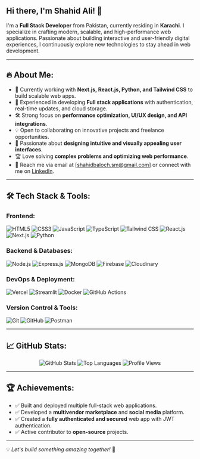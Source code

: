 ## Hi there, I'm Shahid Ali! 👋

I'm a **Full Stack Developer** from Pakistan, currently residing in **Karachi**. I specialize in crafting modern, scalable, and high-performance web applications. Passionate about building interactive and user-friendly digital experiences, I continuously explore new technologies to stay ahead in web development.

---

## 🔥 About Me:
- 🚀 Currently working with **Next.js, React.js, Python, and Tailwind CSS** to build scalable web apps.
- 🎯 Experienced in developing **Full stack applications** with authentication, real-time updates, and cloud storage.
- 🛠️ Strong focus on **performance optimization, UI/UX design, and API integrations**.
- 💡 Open to collaborating on innovative projects and freelance opportunities.
- 🎨 Passionate about **designing intuitive and visually appealing user interfaces**.
- 🏆 Love solving **complex problems and optimizing web performance**.
- 📩 Reach me via email at [shahidbaloch.sm@gmail.com] or connect with me on [LinkedIn](https://www.linkedin.com/in/shahid-ali-64676a2ba/).

---

## 🛠 Tech Stack & Tools:

### **Frontend:**
![HTML5](https://img.shields.io/badge/-HTML5-E34F26?style=flat&logo=html5&logoColor=white)
![CSS3](https://img.shields.io/badge/-CSS3-1572B6?style=flat&logo=css3)
![JavaScript](https://img.shields.io/badge/-JavaScript-F7DF1E?style=flat&logo=javascript&logoColor=black)
![TypeScript](https://img.shields.io/badge/-TypeScript-3178C6?style=flat&logo=typescript&logoColor=white)
![Tailwind CSS](https://img.shields.io/badge/-Tailwind_CSS-38B2AC?style=flat&logo=tailwind-css&logoColor=white)
![React.js](https://img.shields.io/badge/-React.js-61DAFB?style=flat&logo=react&logoColor=black)
![Next.js](https://img.shields.io/badge/-Next.js-000000?style=flat&logo=nextdotjs&logoColor=white)
![Python](https://img.shields.io/badge/-Python-3776AB?style=flat&logo=python&logoColor=white)

### **Backend & Databases:**
![Node.js](https://img.shields.io/badge/-Node.js-339933?style=flat&logo=node.js&logoColor=white)
![Express.js](https://img.shields.io/badge/-Express.js-000000?style=flat&logo=express&logoColor=white)
![MongoDB](https://img.shields.io/badge/-MongoDB-47A248?style=flat&logo=mongodb&logoColor=white)
![Firebase](https://img.shields.io/badge/-Firebase-FFCA28?style=flat&logo=firebase&logoColor=black)
![Cloudinary](https://img.shields.io/badge/-Cloudinary-4285F4?style=flat&logo=cloudinary&logoColor=white)

### **DevOps & Deployment:**
![Vercel](https://img.shields.io/badge/-Vercel-000000?style=flat&logo=vercel&logoColor=white)
![Streamlit](https://img.shields.io/badge/-Streamlit-FF4B4B?style=flat&logo=streamlit&logoColor=white)
![Docker](https://img.shields.io/badge/-Docker-2496ED?style=flat&logo=docker&logoColor=white)
![GitHub Actions](https://img.shields.io/badge/-GitHub_Actions-2088FF?style=flat&logo=github-actions&logoColor=white)

### **Version Control & Tools:**
![Git](https://img.shields.io/badge/-Git-F05032?style=flat&logo=git&logoColor=white)
![GitHub](https://img.shields.io/badge/-GitHub-181717?style=flat&logo=github)
![Postman](https://img.shields.io/badge/-Postman-FF6C37?style=flat&logo=postman&logoColor=white)

---

## 📈 GitHub Stats:

<div align="center">

  <img src="https://github-readme-stats.vercel.app/api?username=shahid12ali&show_icons=true&theme=dark&text_color=FFFFFF" alt="GitHub Stats" />

   <img src="https://github-readme-stats.vercel.app/api/top-langs/?username=shahid12ali&layout=compact&theme=dark&text_color=FFFFFF" alt="Top Languages" />

     
  <img src="https://komarev.com/ghpvc/?username=shahid12ali&color=blue" alt="Profile Views" />

</div>

---

## 🏆 Achievements:
- ✅ Built and deployed multiple full-stack web applications.
- ✅ Developed a **multivendor marketplace** and **social media** platform.
- ✅ Created a **fully authenticated and secured** web app with JWT authentication.
- ✅ Active contributor to **open-source** projects.

---

💡 _Let's build something amazing together!_ 🚀
